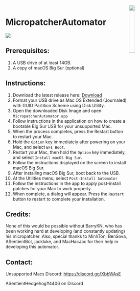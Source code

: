 <img align="right" width=20% src="https://github.com/moosethegoose2213/automator-for-barrykn-micropatcher/raw/main/MicropatcherAutomator/MicropatcherAutomator/Assets.xcassets/AppIcon.appiconset/512.png">

# MicropatcherAutomator

<img src="https://user-images.githubusercontent.com/37860569/103453837-a7810c80-4d10-11eb-82e9-31e1b026482e.png">

## Prerequisites:
1) A USB drive of at least 14GB.
2) A copy of macOS Big Sur (optional)

## Instructions:
1) Download the latest release here: [Download](https://github.com/moosethegoose2213/automator-for-barrykn-micropatcher/releases/download/v2.0.1/MicropatcherAutomator.zip)
2) Format your USB drive as Mac OS Extended (Journaled) with GUID Partition Scheme using Disk Utility.
3) Open the downloaded Disk Image and open `MicropatcherAutomator.app`
4) Follow instructions in the application on how to create a bootable Big Sur USB for your unsupported Mac.
5) When the process completes, press the Restart button to restart your Mac.
6) Hold the `Option` key immediately after powering on your Mac, and select `EFI Boot`.
6) Restart your Mac, then hold the `Option` key immediately, and select `Install macOS Big Sur`.
7) Follow the instructions displayed on the screen to install macOS Big Sur.
8) After installing macOS Big Sur, boot back to the USB. 
9) At the Utilities menu, select `Post-Install Automator`
10) Follow the instructions in the app to apply post-install patches for your Mac to work properly. 
11) When complete, a dialog will appear. Press the `Restart` button to restart to complete your installation.

## Credits:
None of this would be possible without BarryKN, who has been working hard at developing (and constantly updating) his micropatcher. Also, special thanks to MinhTon, BenSova, ASentientBot, jackluke, and MacHacJac for their help in developing this automator.

## Contact:
Unsupported Macs Discord: https://discord.gg/XbbWAsE

ASentientHedgehog#4406 on Discord
